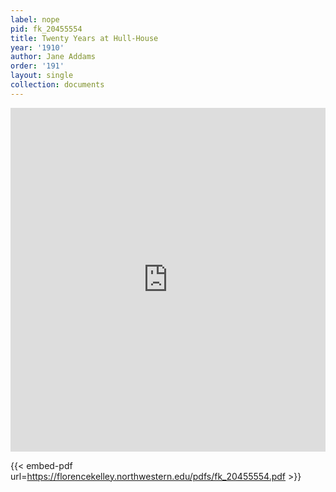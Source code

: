 ```yaml
---
label: nope
pid: fk_20455554
title: Twenty Years at Hull-House
year: '1910'
author: Jane Addams
order: '191'
layout: single
collection: documents
---
```

<iframe src="https://northwestern.app.box.com/embed/s/onjf0tjwfchnosh0jhspngmfqrgfi6c3?sortColumn=date&view=list" width="100%" height="550" frameborder="0" allowfullscreen webkitallowfullscreen msallowfullscreen></iframe>


{{< embed-pdf url=https://florencekelley.northwestern.edu/pdfs/fk_20455554.pdf >}}
